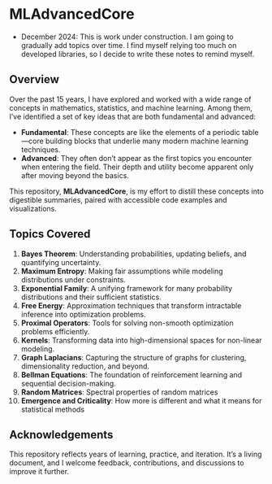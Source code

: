 # MLAdvancedCore

- December 2024: This is work under construction. I am going to gradually add topics over time. I find myself relying too much on developed libraries, so I decide to write these notes to remind myself. 

## **Overview**
Over the past 15 years, I have explored and worked with a wide range of concepts in mathematics, statistics, and machine learning. Among them, I’ve identified a set of key ideas that are both fundamental and advanced:

- **Fundamental**: These concepts are like the elements of a periodic table—core building blocks that underlie many modern machine learning techniques.
- **Advanced**: They often don’t appear as the first topics you encounter when entering the field. Their depth and utility become apparent only after moving beyond the basics.

This repository, **MLAdvancedCore**, is my effort to distill these concepts into digestible summaries, paired with accessible code examples and visualizations. 

## **Topics Covered**
1. **Bayes Theorem**: Understanding probabilities, updating beliefs, and quantifying uncertainty.
2. **Maximum Entropy**: Making fair assumptions while modeling distributions under constraints.
3. **Exponential Family**: A unifying framework for many probability distributions and their sufficient statistics.
4. **Free Energy**: Approximation techniques that transform intractable inference into optimization problems.
5. **Proximal Operators**: Tools for solving non-smooth optimization problems efficiently.
6. **Kernels**: Transforming data into high-dimensional spaces for non-linear modeling.
7. **Graph Laplacians**: Capturing the structure of graphs for clustering, dimensionality reduction, and beyond.
8. **Bellman Equations**: The foundation of reinforcement learning and sequential decision-making.
9. **Random Matrices**: Spectral properties of random matrices
10. **Emergence and Criticality**: How more is different and what it means for statistical methods 

## **Acknowledgements**
This repository reflects years of learning, practice, and iteration. It’s a living document, and I welcome feedback, contributions, and discussions to improve it further.

